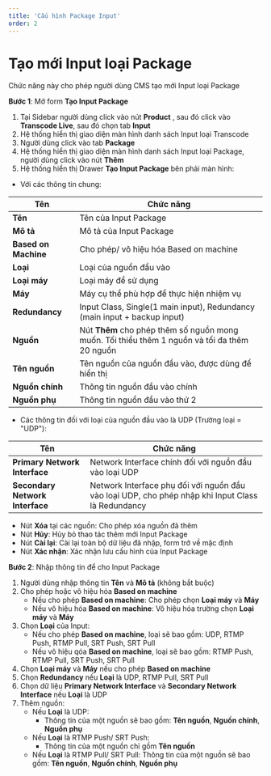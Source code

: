 ```yaml
---
title: 'Cấu hình Package Input'
order: 2
---
```


# Tạo mới Input loại Package

Chức năng này cho phép người dùng CMS tạo mới Input loại Package

 **Bước 1**: Mở form **Tạo Input Package**

1. Tại Sidebar người dùng click vào nút **Product** , sau đó click vào **Transcode Live**, sau đó chọn tab **Input**
2. Hệ thống hiển thị giao diện màn hình danh sách Input loại Transcode
3. Người dùng click vào tab **Package** 
4. Hệ thống hiển thị giao diện màn hình danh sách Input loại Package, người dùng click vào nút **Thêm**
5. Hệ thống hiển thị Drawer  **Tạo Input Package** bên phải màn hình:

* Với các thông tin chung:

| Tên                  | Chức năng                                                    |
| -------------------- | ------------------------------------------------------------ |
| **Tên**              | Tên của Input Package                                        |
| **Mô tả**            | Mô tả của Input Package                                      |
| **Based on Machine** | Cho phép/ vô hiệu hóa Based on machine                       |
| **Loại**             | Loại của nguồn đầu vào                                       |
| **Loại máy**         | Loại máy để sử dụng                                          |
| **Máy**              | Máy cụ thể phù hợp để thực hiện nhiệm vụ                     |
| **Redundancy**       | Input Class, Single(1 main input), Redundancy (main input + backup input) |
| **Nguồn**            | Nút **Thêm** cho phép thêm số nguồn mong muốn. Tối thiểu thêm 1 nguồn và tối đa thêm 20 nguồn |
| **Tên nguồn**        | Tên nguồn của nguồn đầu vào, được dùng để hiển thị           |
| **Nguồn chính**      | Thông tin nguồn đầu vào chính                                |
| **Nguồn phụ**        | Thông tin nguồn đầu vào thứ 2                                |

- Các thông tin đối với loại của nguồn đầu vào là UDP (Trường loại = "UDP"):

| Tên                             | Chức năng                                                    |
| ------------------------------- | ------------------------------------------------------------ |
| **Primary Network Interface**   | Network Interface chính đối với nguồn đầu vào loại UDP       |
| **Secondary Network Interface** | Network Interface phụ đối với nguồn đầu vào loại UDP, cho phép nhập khi Input Class là Redundancy |

* Nút **Xóa** tại các nguồn: Cho phép xóa nguồn đã thêm 
* Nút **Hủy**: Hủy bỏ thao tác thêm mới Input Package
* Nút **Cài lại**: Cài lại toàn bộ dữ liệu đã nhập, form trở về mặc định
* Nút **Xác nhận**: Xác nhận lưu cấu hình của Input Package

**Bước 2**: Nhập thông tin để cho Input Package

1. Người dùng nhập thông tin **Tên** và **Mô tả** (không bắt buộc)
2. Cho phép hoặc vô hiệu hóa **Based on machine**
   - Nếu cho phép  **Based on machine**: Cho phép chọn **Loại máy** và **Máy**
   - Nếu vô hiệu hóa **Based on machine**: Vô hiệu hóa trường chọn  **Loại máy** và **Máy**
3. Chọn **Loại** của Input:
   - Nếu cho phép  **Based on machine**, loại sẽ bao gồm: UDP, RTMP Push, RTMP Pull, SRT Push, SRT Pull
   - Nếu vô hiệu qóa  **Based on machine**, loại sẽ bao gồm: RTMP Push, RTMP Pull, SRT Push, SRT Pull
4. Chọn **Loại máy** và **Máy** nếu cho phép **Based on machine**
5. Chọn **Redundancy** nếu  **Loại** là UDP, RTMP Pull, SRT Pull
6. Chọn dữ liệu **Primary Network Interface** và **Secondary Network Interface** nếu **Loại** là UDP
7. Thêm nguồn:
   - Nếu **Loại** là UDP: 
     - Thông tin của một nguồn sẽ bao gồm: **Tên nguồn**, **Nguồn chính**, **Nguồn phụ** 
   - Nếu **Loại** là RTMP Push/ SRT Push: 
     - Thông tin của một nguồn chỉ gồm **Tên nguồn**
   - Nếu **Loại** là RTMP Pull/ SRT Pull: Thông tin của một nguồn sẽ bao gồm: **Tên nguồn**, **Nguồn chính**, **Nguồn phụ**

